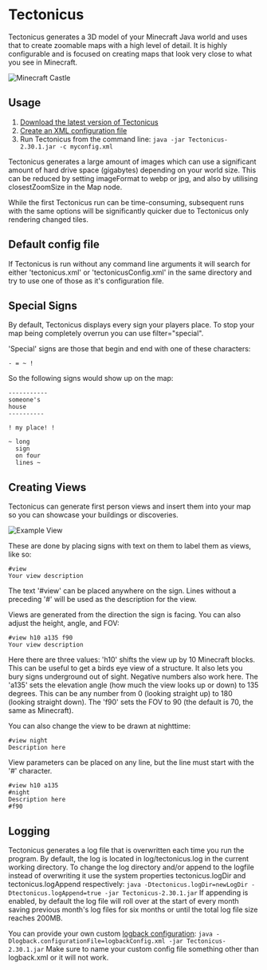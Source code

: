 Tectonicus
==========
Tectonicus generates a 3D model of your Minecraft Java world and uses that to create zoomable maps with a high level of detail.
It is highly configurable and is focused on creating maps that look very close to what you see in Minecraft.

![Minecraft Castle](/SourceData/FloatingCastle.png)

Usage
-----------
1. [Download the latest version of Tectonicus](https://github.com/tectonicus/tectonicus/releases)
2. [Create an XML configuration file](https://github.com/tectonicus/tectonicus/wiki/Creating-a-Tectonicus-config-file)
3. Run Tectonicus from the command line:
	`java -jar Tectonicus-2.30.1.jar -c myconfig.xml`

Tectonicus generates a large amount of images which can use a significant amount of hard drive space (gigabytes) depending on your world size. This can be reduced by setting imageFormat to webp or jpg, and also by utilising closestZoomSize in the Map node.

While the first Tectonicus run can be time-consuming, subsequent runs with the same options will be significantly quicker due to Tectonicus only rendering changed tiles.

## Default config file
If Tectonicus is run without any command line arguments it will search for either 'tectonicus.xml' or 'tectonicusConfig.xml' in the same directory and try to use one of those as it's configuration file.

## Special Signs

By default, Tectonicus displays every sign your players place.  To stop your map being completely overrun you can use filter="special".

'Special' signs are those that begin and end with one of these characters:
```
- = ~ !
```

So the following signs would show up on the map:
```
-----------
someone's
house
----------
```
```
! my place! !
```
```
~ long
  sign
  on four
  lines ~
```

## Creating Views

Tectonicus can generate first person views and insert them into your map so you can showcase your buildings or discoveries.

![Example View](/Docs/ExampleView.png)

These are done by placing signs with text on them to label them as views, like so:

```
#view
Your view description
```

The text '#view' can be placed anywhere on the sign. Lines without a preceding '#' will be used as the description for the view.

Views are generated from the direction the sign is facing. You can also adjust the height, angle, and FOV:
```
#view h10 a135 f90
Your view description
```

Here there are three values: 'h10' shifts the view up by 10 Minecraft blocks. This can be useful to get a birds eye view of a structure. It also lets you bury signs underground out of sight. Negative numbers  also work here.
The 'a135' sets the elevation angle (how much the view looks up or down) to 135 degrees. This can be any number from 0 (looking straight up) to 180 (looking straight down).
The 'f90' sets the FOV to 90 (the default is 70, the same as Minecraft).

You can also change the view to be drawn at nighttime:
```
#view night
Description here
```

View parameters can be placed on any line, but the line must start with the '#' character.
```
#view h10 a135
#night
Description here
#f90
```

## Logging

Tectonicus generates a log file that is overwritten each time you run the program. By default, the log is located in log/tectonicus.log in the current working directory.
To change the log directory and/or append to the logfile instead of overwriting it use the system properties tectonicus.logDir and tectonicus.logAppend respectively: 
`java -Dtectonicus.logDir=newLogDir -Dtectonicus.logAppend=true -jar Tectonicus-2.30.1.jar`
If appending is enabled, by default the log file will roll over at the start of every month saving previous month's log files for six months or until the total log file size reaches 200MB.

You can provide your own custom [logback configuration](https://logback.qos.ch/manual/configuration.html):
`java -Dlogback.configurationFile=logbackConfig.xml -jar Tectonicus-2.30.1.jar`
Make sure to name your custom config file something other than logback.xml or it will not work.

